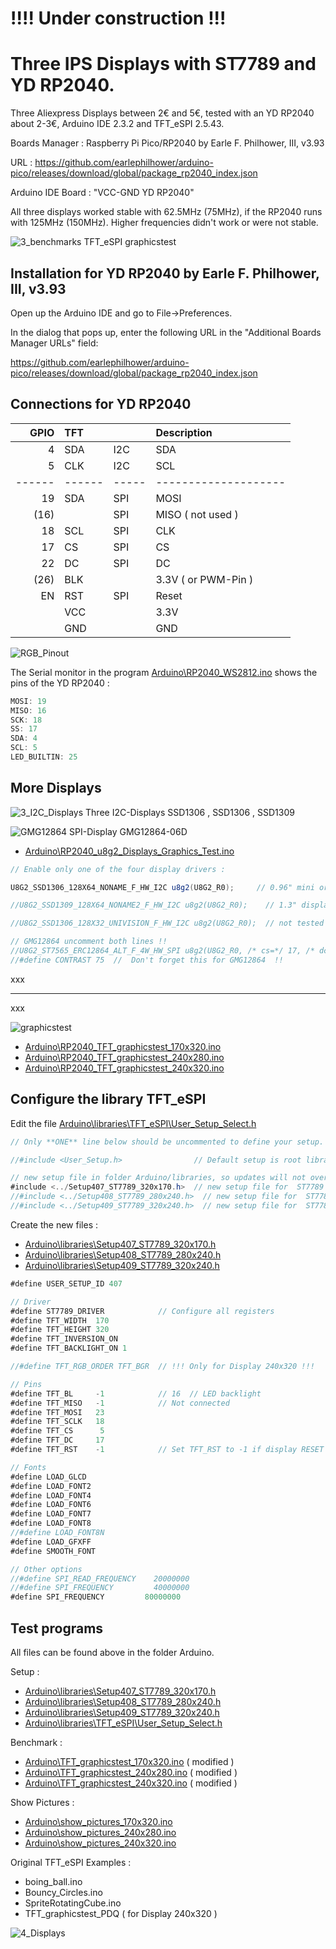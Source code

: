 # !!!! Under construction !!!

# Three IPS Displays with ST7789 and YD RP2040.

Three Aliexpress Displays between 2€ and 5€, tested with an YD RP2040 about 2-3€, Arduino IDE 2.3.2 and TFT_eSPI 2.5.43.

Boards Manager : Raspberry Pi Pico/RP2040 by Earle F. Philhower, III, v3.93

URL : https://github.com/earlephilhower/arduino-pico/releases/download/global/package_rp2040_index.json

Arduino IDE Board : "VCC-GND YD RP2040"

All three displays worked stable with 62.5MHz (75MHz), if the RP2040 runs with 125MHz (150MHz). Higher frequencies  didn't work or were not stable.

![3_benchmarks](pictures/3_benchmarks.png)
TFT_eSPI graphicstest


## Installation for YD RP2040 by Earle F. Philhower, III, v3.93
Open up the Arduino IDE and go to File->Preferences.

In the dialog that pops up, enter the following URL in the "Additional Boards Manager URLs" field:

https://github.com/earlephilhower/arduino-pico/releases/download/global/package_rp2040_index.json

## Connections for YD RP2040

| GPIO | TFT   |     |Description          |
| ---: | :---- | :-- | :------------------ |
|    4 | SDA   | I2C | SDA                 |
|    5 | CLK   | I2C | SCL                 |
|------|------ |-----|-------------------- |
|   19 | SDA   | SPI | MOSI                |
|  (16)|       | SPI | MISO ( not used )   |
|   18 | SCL   | SPI | CLK                 |
|   17 | CS    | SPI | CS                  |
|   22 | DC    | SPI | DC                  |
|  (26)| BLK   |     | 3.3V ( or PWM-Pin ) |
|   EN | RST   | SPI | Reset               |
|      | VCC   |     | 3.3V                |
|      | GND   |     | GND                 |

![RGB_Pinout](pictures/RGB_Pinout.png)

The Serial monitor in the program [Arduino\RP2040_WS2812.ino](Arduino/RP2040_WS2812/RP2040_WS2812.ino) shows the pins of the YD RP2040 :

```java
MOSI: 19
MISO: 16
SCK: 18
SS: 17
SDA: 4
SCL: 5
LED_BUILTIN: 25
```

## More Displays

![3_I2C_Displays](pictures/3_I2C_Displays.png)
Three I2C-Displays SSD1306 , SSD1306 , SSD1309

![GMG12864](pictures/GMG12864.png)
SPI-Display GMG12864-06D

- [Arduino\RP2040_u8g2_Displays_Graphics_Test.ino](Arduino/RP2040_u8g2_Displays_Graphics_Test/RP2040_u8g2_Displays_Graphics_Test.ino)

```java
// Enable only one of the four display drivers :

U8G2_SSD1306_128X64_NONAME_F_HW_I2C u8g2(U8G2_R0);     // 0.96" mini or 4 button display

//U8G2_SSD1309_128X64_NONAME2_F_HW_I2C u8g2(U8G2_R0);    // 1.3" display, GND und VDD are reversed !!! 

//U8G2_SSD1306_128X32_UNIVISION_F_HW_I2C u8g2(U8G2_R0);  // not tested

// GMG12864 uncomment both lines !!
//U8G2_ST7565_ERC12864_ALT_F_4W_HW_SPI u8g2(U8G2_R0, /* cs=*/ 17, /* dc=*/ 22, /* reset=*/ U8X8_PIN_NONE); 
//#define CONTRAST 75  //  Don't forget this for GMG12864  !!
```

xxx

---
xxx


![graphicstest](pictures/graphicstest.png)

- [Arduino\RP2040_TFT_graphicstest_170x320.ino](Arduino/RP2040_TFT_graphicstest_170x320/RP2040_TFT_graphicstest_170x320.ino)
- [Arduino\RP2040_TFT_graphicstest_240x280.ino](Arduino/RP2040_TFT_graphicstest_240x280/RP2040_TFT_graphicstest_240x280.ino)
- [Arduino\RP2040_TFT_graphicstest_240x320.ino](Arduino/RP2040_TFT_graphicstest_240x320/RP2040_TFT_graphicstest_240x320.ino)



## Configure the library TFT_eSPI

Edit the file [Arduino\libraries\TFT_eSPI\User_Setup_Select.h](Arduino/libraries/TFT_eSPI/User_Setup_Select.h )

```java
// Only **ONE** line below should be uncommented to define your setup.

//#include <User_Setup.h>                // Default setup is root library folder

// new setup file in folder Arduino/libraries, so updates will not overwrite your setups.
#include <../Setup407_ST7789_320x170.h>  // new setup file for  ST7789 170x320 
//#include <../Setup408_ST7789_280x240.h>  // new setup file for  ST7789 240x280 
//#include <../Setup409_ST7789_320x240.h>  // new setup file for  ST7789 240x320 
```
Create the new files :
- [Arduino\libraries\Setup407_ST7789_320x170.h](Arduino/libraries/Setup407_ST7789_320x170.h)
- [Arduino\libraries\Setup408_ST7789_280x240.h](Arduino/libraries/Setup408_ST7789_280x240.h) 
- [Arduino\libraries\Setup409_ST7789_320x240.h](Arduino/libraries/Setup409_ST7789_320x240.h) 

```java
#define USER_SETUP_ID 407

// Driver
#define ST7789_DRIVER            // Configure all registers
#define TFT_WIDTH  170
#define TFT_HEIGHT 320
#define TFT_INVERSION_ON
#define TFT_BACKLIGHT_ON 1

//#define TFT_RGB_ORDER TFT_BGR  // !!! Only for Display 240x320 !!!

// Pins
#define TFT_BL     -1            // 16  // LED backlight
#define TFT_MISO   -1            // Not connected
#define TFT_MOSI   23
#define TFT_SCLK   18
#define TFT_CS      5 
#define TFT_DC     17
#define TFT_RST    -1            // Set TFT_RST to -1 if display RESET is connected to ESP32 board EN

// Fonts
#define LOAD_GLCD
#define LOAD_FONT2
#define LOAD_FONT4
#define LOAD_FONT6
#define LOAD_FONT7
#define LOAD_FONT8
//#define LOAD_FONT8N
#define LOAD_GFXFF
#define SMOOTH_FONT

// Other options
//#define SPI_READ_FREQUENCY    20000000
//#define SPI_FREQUENCY         40000000
#define SPI_FREQUENCY         80000000

```
## Test programs

All files can be found above in the folder Arduino.

Setup :
- [Arduino\libraries\Setup407_ST7789_320x170.h](Arduino/libraries/Setup407_ST7789_320x170.h)
- [Arduino\libraries\Setup408_ST7789_280x240.h](Arduino/libraries/Setup408_ST7789_280x240.h) 
- [Arduino\libraries\Setup409_ST7789_320x240.h](Arduino/libraries/Setup409_ST7789_320x240.h) 
- [Arduino\libraries\TFT_eSPI\User_Setup_Select.h](Arduino/libraries/TFT_eSPI/User_Setup_Select.h )

Benchmark :
- [Arduino\TFT_graphicstest_170x320.ino](Arduino/TFT_graphicstest_170x320/TFT_graphicstest_170x320.ino) ( modified )
- [Arduino\TFT_graphicstest_240x280.ino](Arduino/TFT_graphicstest_240x280/TFT_graphicstest_240x280.ino) ( modified )
- [Arduino\TFT_graphicstest_240x320.ino](Arduino/TFT_graphicstest_240x320/TFT_graphicstest_240x320.ino) ( modified )

Show Pictures :
- [Arduino\show_pictures_170x320.ino](Arduino/show_pictures_170x320/show_pictures_170x320.ino)  
- [Arduino\show_pictures_240x280.ino](Arduino/show_pictures_240x280/show_pictures_240x280.ino)  
- [Arduino\show_pictures_240x320.ino](Arduino/show_pictures_240x320/show_pictures_240x320.ino)  

Original TFT_eSPI Examples :
- boing_ball.ino
- Bouncy_Circles.ino
- SpriteRotatingCube.ino
- TFT_graphicstest_PDQ    ( for Display 240x320 )
 

![4_Displays](pictures/4_Displays.png)